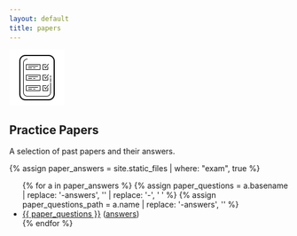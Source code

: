 ```yaml
---
layout: default
title: papers
---
```


<img class="icon" src="assets/icons8-report-card-100.png"/>
<h2>Practice Papers</h2>

A selection of past papers and their answers.

{% assign paper_answers = site.static_files | where: "exam", true %}

<ul>
  {% for a in paper_answers %}
    {% assign paper_questions = a.basename | replace: '-answers', '' | replace: '-', ' ' %}
    {% assign paper_questions_path = a.name | replace: '-answers', '' %}
    <li><a href="papers/{{ paper_questions_path }}" target="_blank">{{ paper_questions }}</a> (<a href="{{ a.path }}"  target="_blank">answers</a>)</li>
  {% endfor %}
</ul>